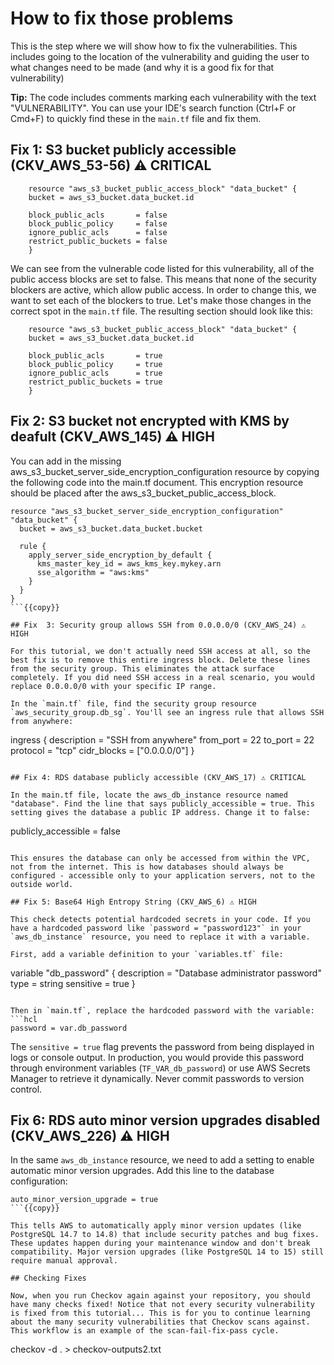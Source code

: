 # How to fix those problems

This is the step where we will show how to fix the vulnerabilities. This includes going to the location of the vulnerability and guiding the user to what changes need to be made (and why it is a good fix for that vulnerability)

**Tip:** The code includes comments marking each vulnerability with the text "VULNERABILITY". You can use your IDE's search function (Ctrl+F or Cmd+F) to quickly find these in the `main.tf` file and fix them.

## Fix 1: S3 bucket publicly accessible (CKV_AWS_53-56) ⚠️ CRITICAL
```
    resource "aws_s3_bucket_public_access_block" "data_bucket" {
    bucket = aws_s3_bucket.data_bucket.id

    block_public_acls       = false
    block_public_policy     = false
    ignore_public_acls      = false
    restrict_public_buckets = false
    }
```

We can see from the vulnerable code listed for this vulnerability, all of the public access blocks are set to false. This means that none of the security blockers are active, which allow public access. In order to change this, we want to set each of the blockers to true. Let's make those changes in the correct spot in the `main.tf` file. The resulting section should look like this:

```
    resource "aws_s3_bucket_public_access_block" "data_bucket" {
    bucket = aws_s3_bucket.data_bucket.id

    block_public_acls       = true
    block_public_policy     = true
    ignore_public_acls      = true
    restrict_public_buckets = true
    }
```

## Fix 2: S3 bucket not encrypted with KMS by deafult (CKV_AWS_145) ⚠️ HIGH

You can add in the missing aws_s3_bucket_server_side_encryption_configuration resource by copying the following code into the main.tf document. This encryption resource should be placed after the aws_s3_bucket_public_access_block. 

```
resource "aws_s3_bucket_server_side_encryption_configuration" "data_bucket" {
  bucket = aws_s3_bucket.data_bucket.bucket

  rule {
    apply_server_side_encryption_by_default {
      kms_master_key_id = aws_kms_key.mykey.arn
      sse_algorithm = "aws:kms"
    }
  }
}
```{{copy}}

## Fix  3: Security group allows SSH from 0.0.0.0/0 (CKV_AWS_24) ⚠️ HIGH

For this tutorial, we don't actually need SSH access at all, so the best fix is to remove this entire ingress block. Delete these lines from the security group. This eliminates the attack surface completely. If you did need SSH access in a real scenario, you would replace 0.0.0.0/0 with your specific IP range.

In the `main.tf` file, find the security group resource `aws_security_group.db_sg`. You'll see an ingress rule that allows SSH from anywhere:

```
ingress {
  description = "SSH from anywhere"
  from_port   = 22
  to_port     = 22
  protocol    = "tcp"
  cidr_blocks = ["0.0.0.0/0"]
}
```

## Fix 4: RDS database publicly accessible (CKV_AWS_17) ⚠️ CRITICAL

In the main.tf file, locate the aws_db_instance resource named "database". Find the line that says publicly_accessible = true. This setting gives the database a public IP address. Change it to false: 

```
publicly_accessible = false
```{{copy}}

This ensures the database can only be accessed from within the VPC, not from the internet. This is how databases should always be configured - accessible only to your application servers, not to the outside world.

## Fix 5: Base64 High Entropy String (CKV_AWS_6) ⚠️ HIGH

This check detects potential hardcoded secrets in your code. If you have a hardcoded password like `password = "password123"` in your `aws_db_instance` resource, you need to replace it with a variable.

First, add a variable definition to your `variables.tf` file:

```
variable "db_password" {
  description = "Database administrator password"
  type        = string
  sensitive   = true
}
```{{copy}}

Then in `main.tf`, replace the hardcoded password with the variable:
```hcl
password = var.db_password 
```

The `sensitive = true` flag prevents the password from being displayed in logs or console output. In production, you would provide this password through environment variables (`TF_VAR_db_password`) or use AWS Secrets Manager to retrieve it dynamically. Never commit passwords to version control.

## Fix 6: RDS auto minor version upgrades disabled (CKV_AWS_226) ⚠️ HIGH

In the same `aws_db_instance` resource, we need to add a setting to enable automatic minor version upgrades. Add this line to the database configuration:

```
auto_minor_version_upgrade = true
```{{copy}}

This tells AWS to automatically apply minor version updates (like PostgreSQL 14.7 to 14.8) that include security patches and bug fixes. These updates happen during your maintenance window and don't break compatibility. Major version upgrades (like PostgreSQL 14 to 15) still require manual approval.

## Checking Fixes

Now, when you run Checkov again against your repository, you should have many checks fixed! Notice that not every security vulnerability is fixed from this tutorial... This is for you to continue learning about the many security vulnerabilities that Checkov scans against. This workflow is an example of the scan-fail-fix-pass cycle. 

```
checkov -d . > checkov-outputs2.txt
```{{exec}}

